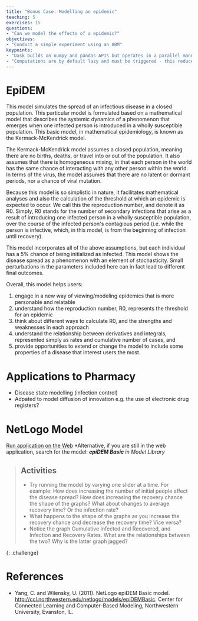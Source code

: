 ```yaml
---
title: "Bonus Case: Modelling an epidemic"
teaching: 5
exercises: 15
questions:
- "Can we model the effects of a epidemic?"
objectives:
- "Conduct a simple experiment using an ABM"
keypoints:
- "Dask builds on numpy and pandas APIs but operates in a parallel manner"
- "Computations are by default lazy and must be triggered - this reduces unneccessary computation time"
---
```


# EpiDEM

This model simulates the spread of an infectious disease in a closed population. This particular model is formulated based on a mathematical model that describes the systemic dynamics of a phenomenon that emerges when one infected person is introduced in a wholly susceptible population. This basic model, in mathematical epidemiology, is known as the Kermack-McKendrick model.

The Kermack-McKendrick model assumes a closed population, meaning there are no births, deaths, or travel into or out of the population. It also assumes that there is homogeneous mixing, in that each person in the world has the same chance of interacting with any other person within the world. In terms of the virus, the model assumes that there are no latent or dormant periods, nor a chance of viral mutation.

Because this model is so simplistic in nature, it facilitates mathematical analyses and also the calculation of the threshold at which an epidemic is expected to occur. We call this the reproduction number, and denote it as R0. Simply, R0 stands for the number of secondary infections that arise as a result of introducing one infected person in a wholly susceptible population, over the course of the infected person's contagious period (i.e. while the person is infective, which, in this model, is from the beginning of infection until recovery).

This model incorporates all of the above assumptions, but each individual has a 5% chance of being initialized as infected. This model shows the disease spread as a phenomenon with an element of stochasticity. Small perturbations in the parameters included here can in fact lead to different final outcomes.

Overall, this model helps users:
1. engage in a new way of viewing/modeling epidemics that is more personable and relatable 
2. understand how the reproduction number, R0, represents the threshold for an epidemic 
3. think about different ways to calculate R0, and the strengths and weaknesses in each approach 
4. understand the relationship between derivatives and integrals, represented simply as rates and cumulative number of cases, and 
5. provide opportunities to extend or change the model to include some properties of a disease that interest users the most.

# Applications to Pharmacy

- Disease state modelling (infection control)
- Adpated to model diffusion of innovation e.g. the use of electronic drug registers?


# NetLogo Model


[Run application on the Web](http://www.netlogoweb.org/launch#http://www.netlogoweb.org/assets/modelslib/Curricular%20Models/epiDEM/epiDEM%20Basic.nlogo)
*Alternative, if you are still in the web application, search for the model: ***epiDEM Basic*** *in Model Library*


> ## Activities
> - Try running the model by varying one slider at a time. For example: How does increasing the number of initial people affect the disease spread? 
> How does increasing the recovery chance the shape of the graphs? What about changes to average recovery time? Or the infection rate?
> - What happens to the shape of the graphs as you increase the recovery chance and decrease the recovery time? Vice versa?
> - Notice the graph Cumulative Infected and Recovered, and Infection and Recovery Rates. What are the relationships between the two? Why is the latter graph jagged?
>>
>
{: .challenge}


# References

- Yang, C. and Wilensky, U. (2011). NetLogo epiDEM Basic model. http://ccl.northwestern.edu/netlogo/models/epiDEMBasic. Center for Connected Learning and Computer-Based Modeling, Northwestern University, Evanston, IL.